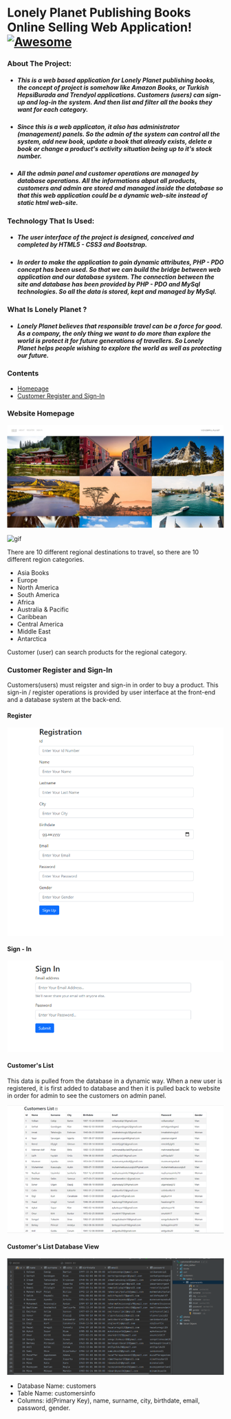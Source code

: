 # Lonely Planet Publishing Books Online Selling Web Application!  [![Awesome](https://cdn.rawgit.com/sindresorhus/awesome/d7305f38d29fed78fa85652e3a63e154dd8e8829/media/badge.svg)](https://github.com/sindresorhus/awesome) <a name="awesome-frontend-resources"></a>

### About The Project:

- ##### This is a web based application for Lonely Planet publishing books, the concept of project is somehow like Amazon Books, or Turkish HepsiBurada and Trendyol applications. Customers (users) can sign-up and log-in the system. And then list and filter all the books they want for each category. 

- ##### Since this is a web applicaton, it also has administrator (management) panels. So the admin of the system can control all the system, add new book, update a book that already exists, delete a book or change a product's activity situation being up to it's stock number.

- ##### All the admin panel and customer operations are managed by database operations. All the informations abput all products, customers and admin are stored and managed inside the database so that this web application could be a dynamic web-site instead of static html web-site. 

### Technology That Is Used: 

- ##### The user interface of the project is designed, conceived and completed by HTML5 - CSS3 and Bootstrap. 

- ##### In order to make the application to gain dynamic attributes, PHP - PDO concept has been used. So that we can build the bridge between web application and our database system. The connection between the site and database has been provided by PHP - PDO and MySql technologies. So all the data is stored, kept and managed by MySql.

### What Is Lonely Planet ?

- #####  Lonely Planet believes that responsible travel can be a force for good. As a company, the only thing we want to do more than explore the world is protect it for future generations of travellers. So Lonely Planet helps people wishing to explore the world as well as protecting our future. 




### Contents
* [Homepage](#homepage)
* [Customer Register and Sign-In](#register-sign-in)

 
### Website Homepage <a name="homepage"></a>

![pic](images/img-readme/homepage.webp)

![gif](images/img-readme/homepage-2.gif)

There are 10 different regional destinations to travel, so there are 10 different region categories. 

- Asia Books
- Europe
- North America
- South America
- Africa
- Australia & Pacific
- Caribbean
- Central America
- Middle East
- Antarctica

Customer (user) can search products for the regional category. 

### Customer Register and Sign-In <a name="register-sign-in"></a>

Customers(users) must reigster and sign-in in order to buy a product. This sign-in / register operations is provided by user interface at the front-end and a database system at the back-end. 

#### Register
![pic](images/img-readme/register.png)

#### Sign - In
![pic](images/img-readme/sign-in.png)

#### Customer's List
This data is pulled from the database in a dynamic way. When a new user is registered, it is first added to database and then it is pulled back to website in order for admin to see the customers on admin panel. 

![pic](images/img-readme/customers-list.png)

#### Customer's List Database View

![pic](images/img-readme/customers-db.png)

- Database Name: customers
- Table Name: customersinfo
- Columns: id(Primary Key), name, surname, city, birthdate, email, password, gender.